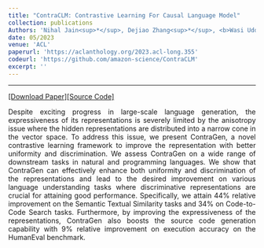 ```yaml
---
title: "ContraCLM: Contrastive Learning For Causal Language Model"
collection: publications
Authors: 'Nihal Jain<sup>*</sup>, Dejiao Zhang<sup>*</sup>, <b>Wasi Uddin Ahmad</b><sup>*</sup>, Zijian Wang, Feng Nan, Xiaopeng Li, Ming Tan, Ramesh Nallapati, Baishakhi Ray, Parminder Bhatia, Xiaofei Ma, and Bing Xiang.'
date: 05/2023
venue: 'ACL'
paperurl: 'https://aclanthology.org/2023.acl-long.355'
codeurl: 'https://github.com/amazon-science/ContraCLM'
excerpt: ''
---
```

---
<a href='https://aclanthology.org/2023.acl-long.355/' target="_blank">[Download Paper]</a><a href='https://github.com/amazon-science/ContraCLM' target="_blank">[Source Code]</a>

<p align="justify">
Despite exciting progress in large-scale language generation, the expressiveness of its representations is severely limited by the 
  anisotropy issue where the hidden representations are distributed into a narrow cone in the vector space. To address this issue, 
  we present ContraGen, a novel contrastive learning framework to improve the representation with better uniformity and discrimination. 
  We assess ContraGen on a wide range of downstream tasks in natural and programming languages. We show that ContraGen can effectively enhance 
  both uniformity and discrimination of the representations and lead to the desired improvement on various language understanding tasks where 
  discriminative representations are crucial for attaining good performance. Specifically, we attain 44% relative improvement on the Semantic 
  Textual Similarity tasks and 34% on Code-to-Code Search tasks. Furthermore, by improving the expressiveness of the representations, ContraGen 
  also boosts the source code generation capability with 9% relative improvement on execution accuracy on the HumanEval benchmark.
</p>
